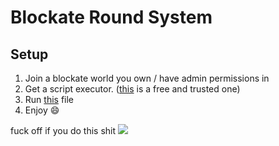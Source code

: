 # Blockate Round System

## Setup
1. Join a blockate world you own / have admin permissions in
2. Get a script executor. ([this](https://krnl.place) is a free and trusted one)
3. Run [this](./Main.lua) file
4. Enjoy 😄

fuck off if you do this shit
![](https://cdn.discordapp.com/attachments/908124538695471155/1005695988725452840/unknown.png)
